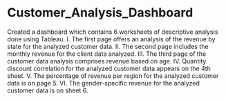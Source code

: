 # Customer_Analysis_Dashboard
Created a dashboard which contains 6 worksheets of descriptive analysis done using Tableau.
I.	The first page offers an analysis of the revenue by state for the analyzed customer data.
II.	The second page includes the monthly revenue for the client data analyzed.
III.	The third page of the customer data analysis comprises revenue based on age.
IV.	Quantity discount correlation for the analyzed customer data appears on the 4th sheet.
V.	The percentage of revenue per region for the analyzed customer data is on page 5.
VI.	The gender-specific revenue for the analyzed customer data is on sheet 6.

